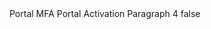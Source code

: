 <?xml version="1.0" encoding="UTF-8"?>
<CustomMetadata xmlns="http://soap.sforce.com/2006/04/metadata">
    <label>Portal MFA Portal Activation Paragraph 4</label>
    <protected>false</protected>
</CustomMetadata>
